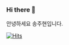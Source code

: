 ### Hi there 👋

안녕하세요 송주현입니다.

[![Hits](https://hits.seeyoufarm.com/api/count/incr/badge.svg?url=https%3A%2F%2Fgithub.com%2Fizen1231)](https://hits.seeyoufarm.com)
